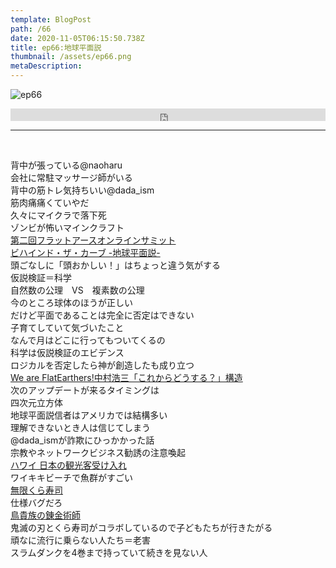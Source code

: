 ```yaml
---  
template: BlogPost  
path: /66
date: 2020-11-05T06:15:50.738Z  
title: ep66:地球平面説
thumbnail: /assets/ep66.png
metaDescription:  
---  
```

![ep66](/assets/ep66.png)  

<iframe width="100%" height="20" scrolling="no" frameborder="no" allow="autoplay" src="https://w.soundcloud.com/player/?url=https%3A//api.soundcloud.com/tracks/923677528&color=%23ff5500&inverse=false&auto_play=false&show_user=true"></iframe>

***
  
</br>


背中が張っている@naoharu  
会社に常駐マッサージ師がいる  
背中の筋トレ気持ちいい@dada_ism  
筋肉痛痛くていやだ  
久々にマイクラで落下死  
ゾンビが怖いマインクラフト  
[第二回フラットアースオンラインサミット](https://www.youtube.com/watch?v=0N8NhiYMTa8)  
[ビハインド・ザ・カーブ -地球平面説-](https://www.netflix.com/jp/title/81015076)  
頭ごなしに「頭おかしい！」はちょっと違う気がする  
仮説検証＝科学  
自然数の公理　VS　複素数の公理  
今のところ球体のほうが正しい  
だけど平面であることは完全に否定はできない  
子育てしていて気づいたこと  
なんで月はどこに行ってもついてくるの  
科学は仮説検証のエビデンス  
ロジカルを否定したら神が創造したも成り立つ  
[We are FlatEarthers!中村浩三「これからどうする？」構造](https://www.youtube.com/watch?v=ukdROWfMbhs)  
次のアップデートが来るタイミングは  
四次元立方体  
地球平面説信者はアメリカでは結構多い  
理解できないとき人は信じてしまう  
@dada_ismが詐欺にひっかかった話  
宗教やネットワークビジネス勧誘の注意喚起  
[ハワイ 日本の観光客受け入れ](https://news.yahoo.co.jp/pickup/6374930)  
ワイキキビーチで魚群がすごい  
[無限くら寿司](https://news.yahoo.co.jp/byline/shinoharashuji/20201027-00204867/)  
仕様バグだろ  
[鳥貴族の錬金術師](https://howtravel-gourmet.com/news/2004/)  
鬼滅の刃とくら寿司がコラボしているので子どもたちが行きたがる  
頑なに流行に乗らない人たち＝老害  
スラムダンクを4巻まで持っていて続きを見ない人  
